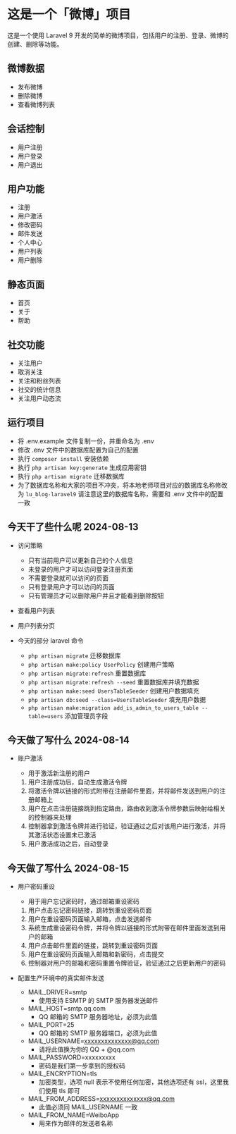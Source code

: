 # 这是一个「微博」项目

这是一个使用 Laravel 9 开发的简单的微博项目，包括用户的注册、登录、微博的创建、删除等功能。

## 微博数据

- 发布微博
- 删除微博
- 查看微博列表

## 会话控制

- 用户注册
- 用户登录
- 用户退出

## 用户功能

- 注册
- 用户激活
- 修改密码
- 邮件发送
- 个人中心
- 用户列表
- 用户删除

## 静态页面

- 首页
- 关于
- 帮助

## 社交功能

- 关注用户
- 取消关注
- 关注和粉丝列表
- 社交的统计信息
- 关注用户动态流

## 运行项目

- 将 .env.example 文件复制一份，并重命名为 .env
- 修改 .env 文件中的数据库配置为自己的配置
- 执行 `composer install` 安装依赖
- 执行 `php artisan key:generate` 生成应用密钥
- 执行 `php artisan migrate` 迁移数据库
- 为了数据库名称和大家的项目不冲突，将本地老师项目对应的数据库名称修改为 `lu_blog-laravel9` 请注意这里的数据库名称，需要和
  .env 文件中的配置一致

## 今天干了些什么呢 2024-08-13

- 访问策略
    - 只有当前用户可以更新自己的个人信息
    - 未登录的用户才可以访问登录注册页面
    - 不需要登录就可以访问的页面
    - 只有登录用户才可以访问的页面
    - 只有管理员才可以删除用户并且才能看到删除按钮
- 查看用户列表
- 用户列表分页

- 今天的部分 laravel 命令
    - `php artisan migrate` 迁移数据库
    - `php artisan make:policy UserPolicy` 创建用户策略
    - `php artisan migrate:refresh` 重置数据库
    - `php artisan migrate:refresh --seed` 重置数据库并填充数据
    - `php artisan make:seed UsersTableSeeder` 创建用户数据填充
    - `php artisan db:seed --class=UsersTableSeeder` 填充用户数据
    - `php artisan make:migration add_is_admin_to_users_table --table=users` 添加管理员字段

## 今天做了写什么 2024-08-14

- 账户激活
    - 用于激活新注册的用户

    1. 用户注册成功后，自动生成激活令牌
    2. 将激活令牌以链接的形式附带在注册邮件里面，并将邮件发送到用户的注册邮箱上
    3. 用户在点击注册链接跳到指定路由，路由收到激活令牌参数后映射给相关的控制器来处理
    4. 控制器拿到激活令牌并进行验证，验证通过之后对该用户进行激活，并将其激活状态设置未已激活
    5. 用户激活成功之后，自动登录

## 今天做了写什么 2024-08-15

- 用户密码重设
    - 用于用户忘记密码时，通过邮箱重设密码

    1. 用户点击忘记密码链接，跳转到重设密码页面
    2. 用户在重设密码页面输入邮箱，点击发送邮件
    3. 系统生成重设密码令牌，并将令牌以链接的形式附带在邮件里面发送到用户的邮箱
    4. 用户点击邮件里面的链接，跳转到重设密码页面
    5. 用户在重设密码页面输入邮箱和新密码，点击提交
    6. 控制器对用户的邮箱和密码重置令牌验证，验证通过之后更新用户的密码

- 配置生产环境中的真实邮件发送
    - MAIL_DRIVER=smtp
        - 使用支持 ESMTP 的 SMTP 服务器发送邮件
    - MAIL_HOST=smtp.qq.com
        - QQ 邮箱的 SMTP 服务器地址，必须为此值
    - MAIL_PORT=25
        - QQ 邮箱的 SMTP 服务器端口，必须为此值
    - MAIL_USERNAME=xxxxxxxxxxxxxx@qq.com
        - 请将此值换为你的 QQ + @qq.com
    - MAIL_PASSWORD=xxxxxxxxx
        - 密码是我们第一步拿到的授权码
    - MAIL_ENCRYPTION=tls
        - 加密类型，选项 null 表示不使用任何加密，其他选项还有 ssl，这里我们使用 tls 即可
    - MAIL_FROM_ADDRESS=xxxxxxxxxxxxxx@qq.com
        - 此值必须同 MAIL_USERNAME 一致
    - MAIL_FROM_NAME=WeiboApp
        - 用来作为邮件的发送者名称
    
